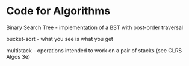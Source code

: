 # Code for Algorithms

Binary Search Tree - implementation of a BST with post-order traversal

bucket-sort - what you see is what you get

multistack - operations intended to work on a pair of stacks (see CLRS Algos 3e)
